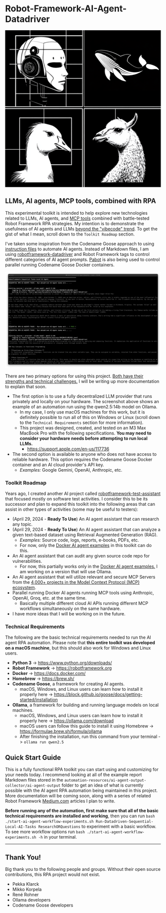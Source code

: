 # Robot-Framework-AI-Agent-Datadriver

![Robot](./notes-images-and-demonstrations/robotframework-ai-agent.png)

## LLMs, AI agents, MCP tools, combined with RPA

This experimental toolkit is intended to help explore new technologies related to LLMs, AI agents, and [MCP tools](https://www.pulsemcp.com/) combined with battle-tested Robot Framework RPA strategies. My intention is to demonstrate the usefulness of AI agents and LLMs [beyond the "vibecode" trend](https://x.com/karpathy/status/1886192184808149383). To get the gist of what I mean, scroll down to the `Toolkit Roadmap` section.

I've taken some inspiration from the Codename Goose approach to using [instruction files](https://block.github.io/goose/docs/guides/running-tasks#using-an-instruction-file) to automate AI agents. Instead of Markdown files, I am using [robotframework-datadriver](https://github.com/Snooz82/robotframework-datadriver) and Robot Framework tags to control different categories of AI agent prompts. [Pabot](https://github.com/mkorpela/pabot) is also being used to control parallel running Codename Goose Docker containers.

![Agent](./notes-images-and-demonstrations/demonstration1.png)

There are two primary options for using this project. [Both have their strengths and technical challenges.](https://block.github.io/goose/blog/2025/03/31/goose-benchmark/#technical-challenges-with-open-models) I will be writing up more documentation to explain that soon.

- The first option is to use a fully decentralized LLM provider that runs privately and locally on your hardware. The screenshot above shows an example of an automation run using the qwen2.5:14b model on Ollama.
    - In my case, I only use macOS machines for this work, but it is definitely possible to run all of this on Windows or Linux (scroll down to the `Technical Requirements` section for more information).
    - This project was designed, created, and tested on an M3 Max MacBook Pro with the following specifications. **You may need to consider your hardware needs before attempting to run local LLMs.**
        - https://support.apple.com/en-us/117736
- The second option is available to anyone who does not have access to reliable hardware. This option requires the Codename Goose Docker container and an AI cloud provider's API key.
    - *Examples:* Google Gemini, OpenAI, Anthropic, etc.

### Toolkit Roadmap

Years ago, I created another AI project called [robotframework-test-assistant](https://github.com/jg8481/leon/tree/develop/packages/robotframework-test-assistant) that focused mostly on software test activities. I consider this to be its successor and plan to expand this toolkit into the following areas that can assist in other types of activities (some may be useful to testers):

- (April 29, 2024 - **Ready To Use**) An AI agent assistant that can research any topic.
- (April 29, 2024 - **Ready To Use**) An AI agent assistant that can analyze a given text-based dataset using Retrieval Augmented Generation (RAG).
    - *Examples:* Source code, logs, reports, e-books, PDFs, etc.
    - For now, only the [Docker AI agent examples](https://github.com/jg8481/Robot-Framework-AI-Agent-Datadriver/blob/main/agent-instructions/docker-agent1-distributed-instructions.csv) in this toolkit can do this.
- An AI agent assistant that can audit any given source code repo for vulnerabilities.
    - For now, this partially works only in the [Docker AI agent examples.](https://github.com/jg8481/Robot-Framework-AI-Agent-Datadriver/blob/main/agent-instructions/docker-agent1-distributed-instructions.csv) I am working on a version that will use Ollama.
- An AI agent assistant that will utilize relevant and secure MCP Servers from the [4,000+ projects in the Model Context Protocol (MCP) ecosystem](https://www.pulsemcp.com/servers).
- Parallel running Docker AI agents running MCP tools using Anthropic, OpenAI, Groq, etc. at the same time.
    - Basically multiple different cloud AI APIs running different MCP workflows simultaneously on the same hardware.
- I have more ideas that I will be working on in the future.

### Technical Requirements

The following are the basic technical requirements needed to run the AI agent RPA automation. Please note that **this entire toolkit was developed on a macOS machine**, but this should also work for Windows and Linux users.

- **Python 3** -> https://www.python.org/downloads/
- **Robot Framework** -> https://robotframework.org
- **Docker** -> https://docs.docker.com/
- **Homebrew** -> https://brew.sh/
- **Codename Goose**, a framework for creating AI agents.
    - macOS, Windows, and Linux users can learn how to install it properly here -> https://block.github.io/goose/docs/getting-started/installation
- **Ollama**, a framework for building and running language models on local machines.
    - macOS, Windows, and Linux users can learn how to install it properly here -> https://ollama.com/download
    - macOS users can follow this guide to install it using Homebrew -> https://formulae.brew.sh/formula/ollama
    - After finishing the installation, run this command from your terminal -> `ollama run qwen2.5`

## Quick Start Guide

This is a fully functional RPA toolkit you can start using and customizing for your needs today. I recommend looking at all of the example report Markdown files stored in the `automation-resources/ai-agent-output-collector/ai-agent-output` folder to get an idea of what is currently possible with the AI agent RPA automation being maintained in this project. More documentation will be coming soon, along with a series of related Robot Framework [Medium.com](https://medium.com/@joshua.gorospe) articles I plan to write.

**Before running any of the automation, first make sure that all of the basic technical requirements are installed and working**, then you can run `bash ./start-ai-agent-workflow-experiments.sh Run-Datadriven-Sequential-Local-AI-Tasks ResearchORQuestions` to experiment with a basic workflow. To see more workflow options run `bash ./start-ai-agent-workflow-experiments.sh -h` in your terminal.

***

## Thank You!

Big thank you to the following people and groups. Without their open source contributions, this RPA project would not exist.

- Pekka Klarck
- Mikko Korpela
- René Rohner
- Ollama developers
- Codename Goose developers
